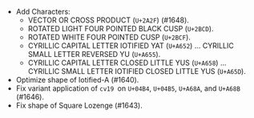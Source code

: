 * Add Characters:
  - VECTOR OR CROSS PRODUCT (`U+2A2F`) (#1648).
  - ROTATED LIGHT FOUR POINTED BLACK CUSP (`U+2BCD`).
  - ROTATED WHITE FOUR POINTED CUSP (`U+2BCF`).
  - CYRILLIC CAPITAL LETTER IOTIFIED YAT (`U+A652`) ... CYRILLIC SMALL LETTER REVERSED YU (`U+A655`).
  - CYRILLIC CAPITAL LETTER CLOSED LITTLE YUS (`U+A658`) ... CYRILLIC SMALL LETTER IOTIFIED CLOSED LITTLE YUS (`U+A65D`).
* Optimize shape of Iotified-A (#1640).
* Fix variant application of `cv19 `on `U+04B4`, `U+04B5`, `U+A68A`, and `U+A68B` (#1646).
* Fix shape of Square Lozenge (#1643).

